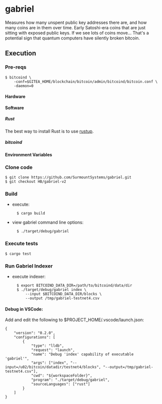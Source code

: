 # gabriel

Measures how many unspent public key addresses there are, and how many coins are in them over time. Early Satoshi-era coins that are just sitting with exposed public keys. If we see lots of coins move... That's a potential sign that quantum computers have silently broken bitcoin.

## Execution

### Pre-reqs

```
$ bitcoind \
    -conf=$GITEA_HOME/blockchain/bitcoin/admin/bitcoind/bitcoin.conf \
    -daemon=0
```

#### Hardware

#### Software
##### Rust
The best way to install Rust is to use [rustup](https://rustup.rs).

##### bitcoind

#### Environment Variables

### Clone code

```
$ git clone https://github.com/SurmountSystems/gabriel.git
$ git checkout HB/gabriel-v2
```

### Build

* execute:

        $ cargo build

* view gabriel command line options:


        $ ./target/debug/gabriel

### Execute tests

```
$ cargo test
```

### Run Gabriel Indexer


* execute indexer:

        $ export BITCOIND_DATA_DIR=/path/to/bitcoind/data/dir
        $ ./target/debug/gabriel index \
            --input $BITCOIND_DATA_DIR/blocks \
            --output /tmp/gabriel-testnet4.csv

#### Debug in VSCode:

Add and edit the following to $PROJECT_HOME/.vscode/launch.json:

`````
{
    "version": "0.2.0",
    "configurations": [
        {
            "type": "lldb",
            "request": "launch",
            "name": "Debug 'index' capability of executable 'gabriel'",
            "args": ["index", "--input=/u02/bitcoin/datadir/testnet4/blocks", "--output=/tmp/gabriel-testnet4.csv"],
            "cwd": "${workspaceFolder}",
            "program": "./target/debug/gabriel",
            "sourceLanguages": ["rust"]
        }
    ]
}
`````
